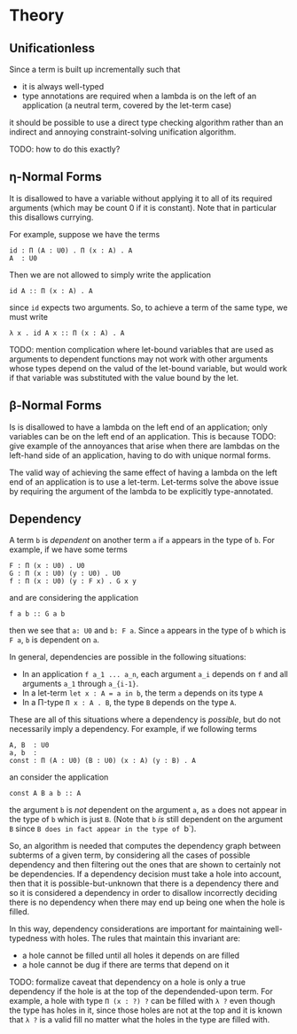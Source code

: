 # Theory

## Unificationless

Since a term is built up incrementally such that

- it is always well-typed
- type annotations are required when a lambda is on the left of an application
  (a neutral term, covered by the let-term case)

it should be possible to use a direct type checking algorithm rather than an
indirect and annoying constraint-solving unification algorithm.

TODO: how to do this exactly?

## η-Normal Forms

It is disallowed to have a variable without applying it to all of its required
arguments (which may be count 0 if it is constant). Note that in particular this
disallows currying.

For example, suppose we have the terms

```
id : Π (A : U0) . Π (x : A) . A
A  : U0
```

Then we are not allowed to simply write the application

```
id A :: Π (x : A) . A
```

since `id` expects two arguments. So, to achieve a term of the same type, we
must write

```
λ x . id A x :: Π (x : A) . A
```

TODO: mention complication where let-bound variables that are used as arguments
to dependent functions may not work with other arguments whose types depend on
the valud of the let-bound variable, but would work if that variable was
substituted with the value bound by the let.

## β-Normal Forms

Is is disallowed to have a lambda on the left end of an application; only
variables can be on the left end of an application. This is because TODO: give
example of the annoyances that arise when there are lambdas on the left-hand
side of an application, having to do with unique normal forms.

The valid way of achieving the same effect of having a lambda on the left end of
an application is to use a let-term. Let-terms solve the above issue by
requiring the argument of the lambda to be explicitly type-annotated.

## Dependency

A term `b` is _dependent_ on another term `a` if `a` appears in the type of `b`.
For example, if we have some terms

```
F : Π (x : U0) . U0
G : Π (x : U0) (y : U0) . U0
f : Π (x : U0) (y : F x) . G x y
```

and are considering the application

```
f a b :: G a b
```

then we see that `a: U0` and `b: F a`. Since `a` appears in the type of `b`
which is `F a`, `b` is dependent on `a`.

In general, dependencies are possible in the following situations:

- In an application `f a_1 ... a_n`, each argument `a_i` depends on `f` and all
  arguments `a_1` through `a_{i-1}`.
- In a let-term `let x : A = a in b`, the term `a` depends on its type `A`
- In a Π-type `Π x : A . B`, the type `B` depends on the type `A`.

These are all of this situations where a dependency is _possible_, but do not
necessarily imply a dependency. For example, if we following terms

```
A, B  : U0
a, b  :
const : Π (A : U0) (B : U0) (x : A) (y : B) . A
```

an consider the application

```
const A B a b :: A
```

the argument `b` is _not_ dependent on the argument `a`, as `a` does not appear
in the type of `b` which is just `B`. (Note that `b` _is_ still dependent on the
argument `B` since `B does in fact appear in the type of `b`).

So, an algorithm is needed that computes the dependency graph between subterms
of a given term, by considering all the cases of possible dependency and then
filtering out the ones that are shown to certainly not be dependencies. If a
dependency decision must take a hole into account, then that it is
possible-but-unknown that there is a dependency there and so it is considered a
dependency in order to disallow incorrectly deciding there is no dependency when
there may end up being one when the hole is filled.

In this way, dependency considerations are important for maintaining
well-typedness with holes. The rules that maintain this invariant are:

- a hole cannot be filled until all holes it depends on are filled
- a hole cannot be dug if there are terms that depend on it

TODO: formalize caveat that dependency on a hole is only a true dependency if
the hole is at the top of the dependended-upon term. For example, a hole with
type `Π (x : ?) ?` can be filled with `λ ?` even though the type has holes in
it, since those holes are not at the top and it is known that `λ ?` is a valid
fill no matter what the holes in the type are filled with.

